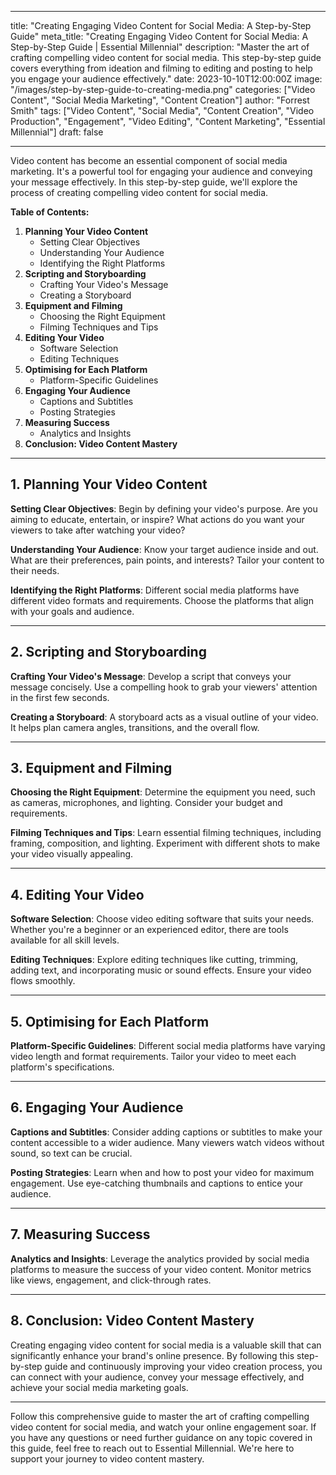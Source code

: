 
---
title: "Creating Engaging Video Content for Social Media: A Step-by-Step Guide"
meta_title: "Creating Engaging Video Content for Social Media: A Step-by-Step Guide | Essential Millennial"
description: "Master the art of crafting compelling video content for social media. This step-by-step guide covers everything from ideation and filming to editing and posting to help you engage your audience effectively."
date: 2023-10-10T12:00:00Z
image: "/images/step-by-step-guide-to-creating-media.png"
categories: ["Video Content", "Social Media Marketing", "Content Creation"]
author: "Forrest Smith"
tags: ["Video Content", "Social Media", "Content Creation", "Video Production", "Engagement", "Video Editing", "Content Marketing", "Essential Millennial"]
draft: false

---

Video content has become an essential component of social media marketing. It's a powerful tool for engaging your audience and conveying your message effectively. In this step-by-step guide, we'll explore the process of creating compelling video content for social media.

**Table of Contents:**

1. **Planning Your Video Content**
    - Setting Clear Objectives
    - Understanding Your Audience
    - Identifying the Right Platforms
2. **Scripting and Storyboarding**
    - Crafting Your Video's Message
    - Creating a Storyboard
3. **Equipment and Filming**
    - Choosing the Right Equipment
    - Filming Techniques and Tips
4. **Editing Your Video**
    - Software Selection
    - Editing Techniques
5. **Optimising for Each Platform**
    - Platform-Specific Guidelines
6. **Engaging Your Audience**
    - Captions and Subtitles
    - Posting Strategies
7. **Measuring Success**
    - Analytics and Insights
8. **Conclusion: Video Content Mastery**

---

## **1. Planning Your Video Content**

**Setting Clear Objectives**: Begin by defining your video's purpose. Are you aiming to educate, entertain, or inspire? What actions do you want your viewers to take after watching your video?

**Understanding Your Audience**: Know your target audience inside and out. What are their preferences, pain points, and interests? Tailor your content to their needs.

**Identifying the Right Platforms**: Different social media platforms have different video formats and requirements. Choose the platforms that align with your goals and audience.

---

## **2. Scripting and Storyboarding**

**Crafting Your Video's Message**: Develop a script that conveys your message concisely. Use a compelling hook to grab your viewers' attention in the first few seconds.

**Creating a Storyboard**: A storyboard acts as a visual outline of your video. It helps plan camera angles, transitions, and the overall flow.

---

## **3. Equipment and Filming**

**Choosing the Right Equipment**: Determine the equipment you need, such as cameras, microphones, and lighting. Consider your budget and requirements.

**Filming Techniques and Tips**: Learn essential filming techniques, including framing, composition, and lighting. Experiment with different shots to make your video visually appealing.

---

## **4. Editing Your Video**

**Software Selection**: Choose video editing software that suits your needs. Whether you're a beginner or an experienced editor, there are tools available for all skill levels.

**Editing Techniques**: Explore editing techniques like cutting, trimming, adding text, and incorporating music or sound effects. Ensure your video flows smoothly.

---

## **5. Optimising for Each Platform**

**Platform-Specific Guidelines**: Different social media platforms have varying video length and format requirements. Tailor your video to meet each platform's specifications.

---

## **6. Engaging Your Audience**

**Captions and Subtitles**: Consider adding captions or subtitles to make your content accessible to a wider audience. Many viewers watch videos without sound, so text can be crucial.

**Posting Strategies**: Learn when and how to post your video for maximum engagement. Use eye-catching thumbnails and captions to entice your audience.

---

## **7. Measuring Success**

**Analytics and Insights**: Leverage the analytics provided by social media platforms to measure the success of your video content. Monitor metrics like views, engagement, and click-through rates.

---

## **8. Conclusion: Video Content Mastery**

Creating engaging video content for social media is a valuable skill that can significantly enhance your brand's online presence. By following this step-by-step guide and continuously improving your video creation process, you can connect with your audience, convey your message effectively, and achieve your social media marketing goals. 

---

Follow this comprehensive guide to master the art of crafting compelling video content for social media, and watch your online engagement soar. If you have any questions or need further guidance on any topic covered in this guide, feel free to reach out to Essential Millennial. We're here to support your journey to video content mastery.
